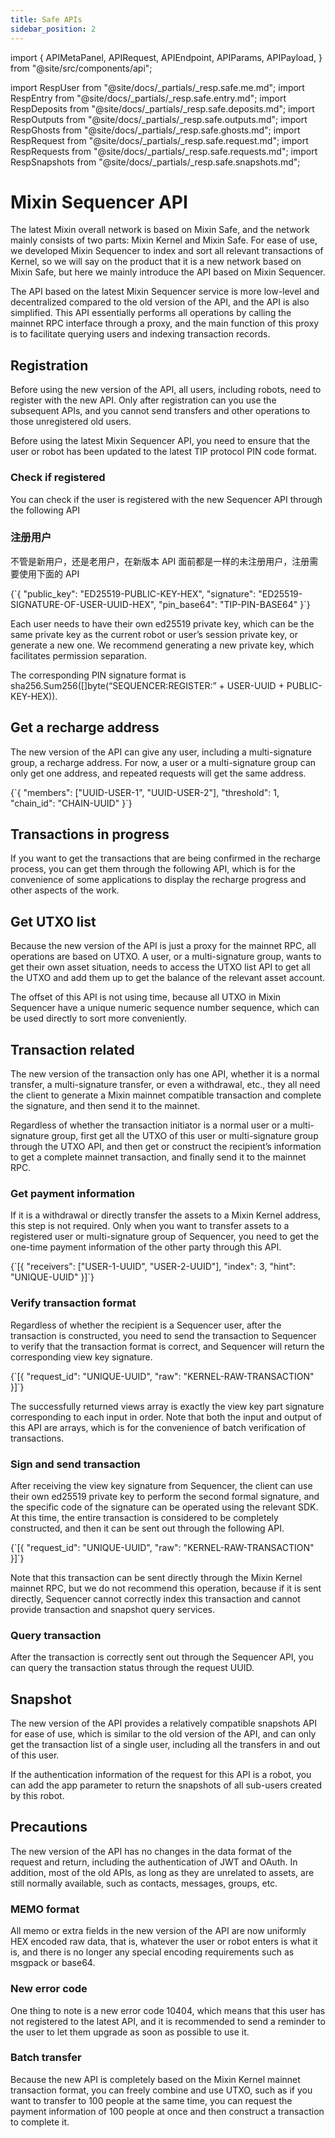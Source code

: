 ```yaml
---
title: Safe APIs
sidebar_position: 2
---
```


import {
  APIMetaPanel,
  APIRequest,
  APIEndpoint,
  APIParams,
  APIPayload,
} from "@site/src/components/api";

import RespUser from "@site/docs/_partials/_resp.safe.me.md";
import RespEntry from "@site/docs/_partials/_resp.safe.entry.md";
import RespDeposits from "@site/docs/_partials/_resp.safe.deposits.md";
import RespOutputs from "@site/docs/_partials/_resp.safe.outputs.md";
import RespGhosts from "@site/docs/_partials/_resp.safe.ghosts.md";
import RespRequest from "@site/docs/_partials/_resp.safe.request.md";
import RespRequests from "@site/docs/_partials/_resp.safe.requests.md";
import RespSnapshots from "@site/docs/_partials/_resp.safe.snapshots.md";

# Mixin Sequencer API

The latest Mixin overall network is based on Mixin Safe, and the network mainly consists of two parts: Mixin Kernel and Mixin Safe. For ease of use, we developed Mixin Sequencer to index and sort all relevant transactions of Kernel, so we will say on the product that it is a new network based on Mixin Safe, but here we mainly introduce the API based on Mixin Sequencer.

The API based on the latest Mixin Sequencer service is more low-level and decentralized compared to the old version of the API, and the API is also simplified. This API essentially performs all operations by calling the mainnet RPC interface through a proxy, and the main function of this proxy is to facilitate querying users and indexing transaction records.

## Registration

Before using the new version of the API, all users, including robots, need to register with the new API. Only after registration can you use the subsequent APIs, and you cannot send transfers and other operations to those unregistered old users.

Before using the latest Mixin Sequencer API, you need to ensure that the user or robot has been updated to the latest TIP protocol PIN code format.

### Check if registered

You can check if the user is registered with the new Sequencer API through the following API

<APIEndpoint url="/safe/me" method="GET" />

<RespUser />

### 注册用户

不管是新用户，还是老用户，在新版本 API 面前都是一样的未注册用户，注册需要使用下面的 API

<APIEndpoint url="/safe/users" method="POST" />

<APIPayload>
{`{
  "public_key": "ED25519-PUBLIC-KEY-HEX",
  "signature": "ED25519-SIGNATURE-OF-USER-UUID-HEX",
  "pin_base64": "TIP-PIN-BASE64"
}`}
</APIPayload>

<RespUser />

Each user needs to have their own ed25519 private key, which can be the same private key as the current robot or user’s session private key, or generate a new one. We recommend generating a new private key, which facilitates permission separation.

The corresponding PIN signature format is sha256.Sum256([]byte(“SEQUENCER:REGISTER:” + USER-UUID + PUBLIC-KEY-HEX)).

## Get a recharge address

The new version of the API can give any user, including a multi-signature group, a recharge address. For now, a user or a multi-signature group can only get one address, and repeated requests will get the same address.

<APIEndpoint url="/safe/deposit/entries" method="POST" />

<APIPayload>
{`{
  "members": ["UUID-USER-1", "UUID-USER-2"],
  "threshold": 1,
  "chain_id": "CHAIN-UUID"
}`}
</APIPayload>

<RespEntry />

## Transactions in progress

If you want to get the transactions that are being confirmed in the recharge process, you can get them through the following API, which is for the convenience of some applications to display the recharge progress and other aspects of the work.


<APIEndpoint url="/safe/deposits?asset=UUID&destination=ADDRESS&tag=TAG&offset=RFC3339NANO&limit=500" method="GET" />

<RespDeposits />


## Get UTXO list

Because the new version of the API is just a proxy for the mainnet RPC, all operations are based on UTXO. A user, or a multi-signature group, wants to get their own asset situation, needs to access the UTXO list API to get all the UTXO and add them up to get the balance of the relevant asset account.



<APIEndpoint url="/safe/outputs?members=HASH&threshold=NUMBER&offset=NUMBER&limit=NUMBER&state=unspent&order=ASC" method="GET" />

<RespOutputs />

The offset of this API is not using time, because all UTXO in Mixin Sequencer have a unique numeric sequence number sequence, which can be used directly to sort more conveniently.

## Transaction related

The new version of the transaction only has one API, whether it is a normal transfer, a multi-signature transfer, or even a withdrawal, etc., they all need the client to generate a Mixin mainnet compatible transaction and complete the signature, and then send it to the mainnet.

Regardless of whether the transaction initiator is a normal user or a multi-signature group, first get all the UTXO of this user or multi-signature group through the UTXO API, and then get or construct the recipient’s information to get a complete mainnet transaction, and finally send it to the mainnet RPC.

### Get payment information

If it is a withdrawal or directly transfer the assets to a Mixin Kernel address, this step is not required. Only when you want to transfer assets to a registered user or multi-signature group of Sequencer, you need to get the one-time payment information of the other party through this API.

<APIEndpoint url="/safe/keys" method="POST" />

<APIPayload>
{`[{
  "receivers": ["USER-1-UUID", "USER-2-UUID"],
  "index": 3,
  "hint": "UNIQUE-UUID"
}]`}
</APIPayload>

<RespGhosts />

### Verify transaction format

Regardless of whether the recipient is a Sequencer user, after the transaction is constructed, you need to send the transaction to Sequencer to verify that the transaction format is correct, and Sequencer will return the corresponding view key signature.

<APIEndpoint url="/safe/transaction/requests" method="POST" />

<APIPayload>
{`[{
  "request_id": "UNIQUE-UUID",
  "raw": "KERNEL-RAW-TRANSACTION"
}]`}
</APIPayload>

<RespRequests />

The successfully returned views array is exactly the view key part signature corresponding to each input in order. Note that both the input and output of this API are arrays, which is for the convenience of batch verification of transactions.

### Sign and send transaction

After receiving the view key signature from Sequencer, the client can use their own ed25519 private key to perform the second formal signature, and the specific code of the signature can be operated using the relevant SDK. At this time, the entire transaction is considered to be completely constructed, and then it can be sent out through the following API.

<APIEndpoint url="/safe/transaction" method="POST" />

<APIPayload>
{`[{
  "request_id": "UNIQUE-UUID",
  "raw": "KERNEL-RAW-TRANSACTION"
}]`}
</APIPayload>

<RespRequests />

Note that this transaction can be sent directly through the Mixin Kernel mainnet RPC, but we do not recommend this operation, because if it is sent directly, Sequencer cannot correctly index this transaction and cannot provide transaction and snapshot query services.

### Query transaction

After the transaction is correctly sent out through the Sequencer API, you can query the transaction status through the request UUID.

<APIEndpoint url="/safe/transactions/:id" method="GET" />

<RespRequest />

## Snapshot

The new version of the API provides a relatively compatible snapshots API for ease of use, which is similar to the old version of the API, and can only get the transaction list of a single user, including all the transfers in and out of this user.

If the authentication information of the request for this API is a robot, you can add the app parameter to return the snapshots of all sub-users created by this robot.

<APIEndpoint url="/safe/snapshots?asset=UUID&app=UUID&opponent=UUID&offset=RFC3339NANO&limit=500" method="GET" />

<RespSnapshots />


## Precautions

The new version of the API has no changes in the data format of the request and return, including the authentication of JWT and OAuth. In addition, most of the old APIs, as long as they are unrelated to assets, are still normally available, such as contacts, messages, groups, etc.

### MEMO format

All memo or extra fields in the new version of the API are now uniformly HEX encoded raw data, that is, whatever the user or robot enters is what it is, and there is no longer any special encoding requirements such as msgpack or base64.

### New error code

One thing to note is a new error code 10404, which means that this user has not registered to the latest API, and it is recommended to send a reminder to the user to let them upgrade as soon as possible to use it.

### Batch transfer

Because the new API is completely based on the Mixin Kernel mainnet transaction format, you can freely combine and use UTXO, such as if you want to transfer to 100 people at the same time, you can request the payment information of 100 people at once and then construct a transaction to complete it.
